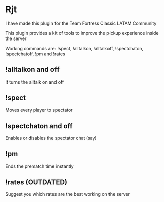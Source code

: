 # Rjt
 I have made this plugin for the Team Fortress Classic LATAM Community


This plugin provides a kit of tools to improve the pickup experience inside the server

Working commands are: !spect, !alltalkon, !alltalkoff, !spectchaton, !spectchatoff, !pm and !rates

## !alltalkon and off
It turns the alltalk on and off

## !spect
Moves every player to spectator

## !spectchaton and off
Enables or disables the spectator chat (say)

## !pm
Ends the prematch time instantly

## !rates (OUTDATED)
Suggest you which rates are the best working on the server 